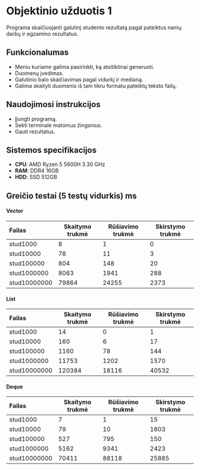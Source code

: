 # Objektinio užduotis 1
  Programa skaičiuojanti galutinį studento rezultatą pagal pateiktus namų darbų ir egzamino rezultatus.

## Funkcionalumas
  - Meniu kuriame galima pasirinkti, ką atsitiktinai generuoti.
  - Duomenų įvedimas.
  - Galutinio balo skaičiavimas pagal vidurkį ir medianą.
  - Galima skaityti duomenis iš tam tikru formatu pateiktų teksto failų.

## Naudojimosi instrukcijos
  - Įjungti programą.
  - Sekti terminale matomus žingsnius.
  - Gauti rezultatus.

## Sistemos specifikacijos

- **CPU**: AMD Ryzen 5 5600H 3.30 GHz
- **RAM**: DDR4 16GB
- **HDD**: SSD 512GB

## Greičio testai (5 testų vidurkis) ms

#### Vector
| Failas | Skaitymo trukmė | Rūšiavimo trukmė | Skirstymo trukmė |
| :--- | ---- | ---- | ---- |
| stud1000 | 8 | 1 | 0 |
| stud10000 | 78 | 11 | 3 |
| stud100000 | 804 | 148 | 20 |
| stud1000000 | 8063 | 1941 | 288 |
| stud10000000 | 79864 | 24255 | 2373 |

#### List
| Failas | Skaitymo trukmė | Rūšiavimo trukmė | Skirstymo trukmė |
| :--- | ---- | ---- | ---- |
| stud1000 | 14 | 0 | 1 |
| stud10000 | 160 | 6 | 17 |
| stud100000 | 1160 | 78 | 144 |
| stud1000000 | 11753 | 1202 | 1570 |
| stud10000000 | 120384 | 18116 | 40532 |

#### Deque
| Failas | Skaitymo trukmė | Rūšiavimo trukmė | Skirstymo trukmė |
| :--- | ---- | ---- | ---- |
| stud1000 | 7 | 1 | 15 |
| stud10000 | 79 | 10 | 1603 |
| stud100000 | 527 | 795 | 150 |
| stud1000000 | 5162 | 9341 | 2423 |
| stud10000000 | 70411 | 88118 | 25885 |

